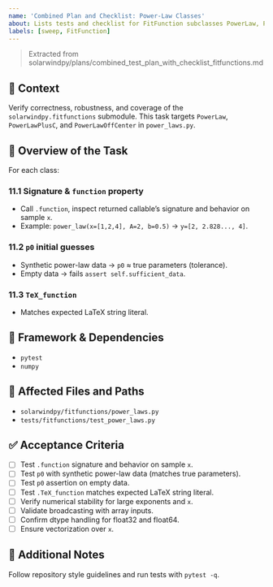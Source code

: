 ```yaml
---
name: 'Combined Plan and Checklist: Power-Law Classes'
about: Lists tests and checklist for FitFunction subclasses PowerLaw, PowerLawPlusC, and PowerLawOffCenter in power_laws.py.
labels: [sweep, FitFunction]
---
```


> Extracted from solarwindpy/plans/combined_test_plan_with_checklist_fitfunctions.md

## 🧠 Context

Verify correctness, robustness, and coverage of the `solarwindpy.fitfunctions`
submodule. This task targets `PowerLaw`, `PowerLawPlusC`, and
`PowerLawOffCenter` in `power_laws.py`.

## 🎯 Overview of the Task

For each class:

### 11.1 Signature & `function` property

- Call `.function`, inspect returned callable’s signature and behavior on sample `x`.
- Example: `power_law(x=[1,2,4], A=2, b=0.5)` → `y=[2, 2.828..., 4]`.

### 11.2 `p0` initial guesses

- Synthetic power-law data → `p0` ≈ true parameters (tolerance).
- Empty data → fails `assert self.sufficient_data`.

### 11.3 `TeX_function`

- Matches expected LaTeX string literal.

## 🔧 Framework & Dependencies

- `pytest`
- `numpy`

## 📂 Affected Files and Paths

- `solarwindpy/fitfunctions/power_laws.py`
- `tests/fitfunctions/test_power_laws.py`

## ✅ Acceptance Criteria

- [ ] Test `.function` signature and behavior on sample `x`.
- [ ] Test `p0` with synthetic power-law data (matches true parameters).
- [ ] Test `p0` assertion on empty data.
- [ ] Test `.TeX_function` matches expected LaTeX string literal.
- [ ] Verify numerical stability for large exponents and `x`.
- [ ] Validate broadcasting with array inputs.
- [ ] Confirm dtype handling for float32 and float64.
- [ ] Ensure vectorization over `x`.

## 💬 Additional Notes

Follow repository style guidelines and run tests with `pytest -q`.
